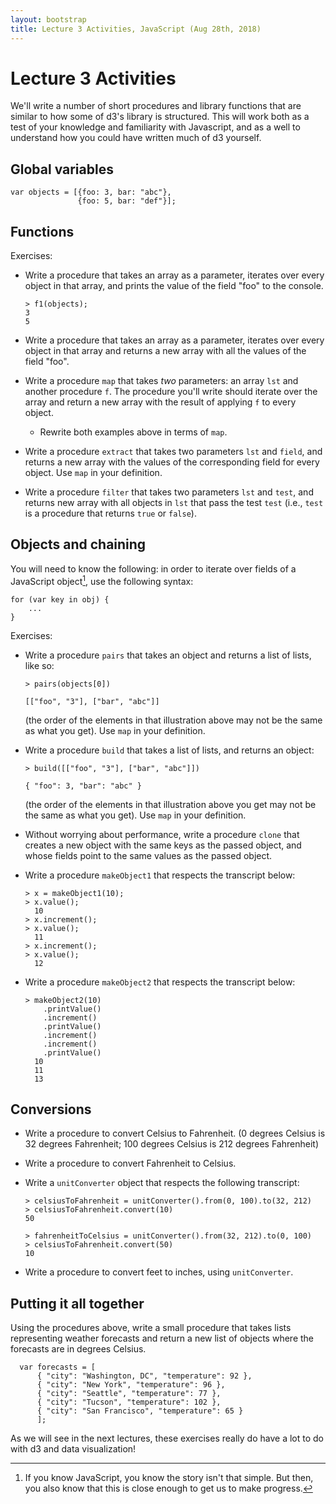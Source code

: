 ```yaml
---
layout: bootstrap
title: Lecture 3 Activities, JavaScript (Aug 28th, 2018)
---
```


<script src="activities.js"></script>

# Lecture 3 Activities

We'll write a number of short procedures and library functions that
are similar to how some of d3's library is structured. This will work
both as a test of your knowledge and familiarity with Javascript, and
as a well to understand how you could have written much of d3 yourself.

## Global variables

    var objects = [{foo: 3, bar: "abc"},
	               {foo: 5, bar: "def"}];

## Functions

Exercises:

* Write a procedure that takes an array as a parameter, iterates over
  every object in that array, and prints the value of the field "foo" to
  the console.
  
      > f1(objects);
      3
      5
  
* Write a procedure that takes an array as a parameter, iterates over
  every object in that array and returns a new array with all the values of
  the field "foo".
  
* Write a procedure `map` that takes *two* parameters: an array
  `lst` and another procedure `f`. The procedure you'll write should
  iterate over the array and return a new array with the result of
  applying `f` to every object.

  * Rewrite both examples above in terms of `map`.

* Write a procedure `extract` that takes two parameters `lst` and `field`, and
  returns a new array with the values of the corresponding field for
  every object. Use `map` in your definition.

* Write a procedure `filter` that takes two parameters `lst` and `test`, and returns
  new array with all objects in `lst` that pass the test `test` (i.e., `test` is
  a procedure that returns `true` or `false`).
  
## Objects and chaining

You will need to know the following: in order to iterate over fields of a JavaScript object[^1],
use the following syntax:

    for (var key in obj) {
        ...
    }

Exercises:

* Write a procedure `pairs` that takes an object and returns a list of lists, like so:

      > pairs(objects[0])
      
      [["foo", "3"], ["bar", "abc"]]

  (the order of the elements in that illustration above may not be the same as what
  you get). Use `map` in your definition.

* Write a procedure `build` that takes a list of lists, and returns an object:

      > build([["foo", "3"], ["bar", "abc"]])
      
      { "foo": 3, "bar": "abc" }

  (the order of the elements in that illustration above you get may
  not be the same as what you get). Use `map` in your definition.

* Without worrying about performance, write a procedure `clone` that creates a new object
  with the same keys as the passed object, and whose fields point to the same values
  as the passed object.

* Write a procedure `makeObject1` that respects the transcript below:

      > x = makeObject1(10);
      > x.value();
        10
      > x.increment();
      > x.value();
        11
      > x.increment();
      > x.value();
        12

* Write a procedure `makeObject2` that respects the transcript below:

      > makeObject2(10)
          .printValue()
          .increment()
          .printValue()
          .increment()
          .increment()
          .printValue()
        10
        11
        13

## Conversions

* Write a procedure to convert Celsius to Fahrenheit. (0 degrees Celsius is 32 degrees Fahrenheit; 100 degrees Celsius is 212 degrees Fahrenheit)

* Write a procedure to convert Fahrenheit to Celsius.

* Write a `unitConverter` object that respects the following transcript:

      > celsiusToFahrenheit = unitConverter().from(0, 100).to(32, 212)
      > celsiusToFahrenheit.convert(10)
      50
      
      > fahrenheitToCelsius = unitConverter().from(32, 212).to(0, 100)
      > celsiusToFahrenheit.convert(50)
      10

* Write a procedure to convert feet to inches, using `unitConverter`.

## Putting it all together

Using the procedures above, write a small procedure that takes lists
representing weather forecasts and return a new list of objects where
the forecasts are in degrees Celsius.
  
      var forecasts = [
          { "city": "Washington, DC", "temperature": 92 },
          { "city": "New York", "temperature": 96 },
          { "city": "Seattle", "temperature": 77 },
          { "city": "Tucson", "temperature": 102 },
          { "city": "San Francisco", "temperature": 65 }
          ];

As we will see in the next lectures, these exercises really do have a
lot to do with d3 and data visualization!

[^1]: If you know JavaScript, you know the story isn't that simple. But then, you also know that this is close enough to get us to make progress.
